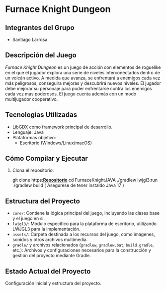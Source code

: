 # Furnace Knight Dungeon

## Integrantes del Grupo

- Santiago Larrosa  

## Descripción del Juego

*Furnace Knight Dungeon* es un juego de acción con elementos de roguelike en el que el jugador explora una serie de niveles interconectados dentro de un volcán activo. A medida que avanza, se enfrentará a enemigos cada vez más peligrosos, conseguira mejoras y descubrirá nuevos niveles. El jugador debe mejorar su personaje para poder enfrentarse contra los enemigos cada vez mas poderosos. El juego cuenta además con un modo multijugador cooperativo.

## Tecnologías Utilizadas

- [LibGDX](https://libgdx.com/) como framework principal de desarrollo.
- Lenguaje: Java
- Plataformas objetivo:
  - Escritorio (Windows/Linux/macOS)

## Cómo Compilar y Ejecutar

1. Clona el repositorio:

   git clone https:[**Repositorio**](https://github.com/Santiago-Larrosa/FKJAVA)
   cd FurnaceKnightJAVA
   ./gradlew lwjgl3:run
   ./gradlew build
( Asegurese de tener instaldo Java 17 )

## Estructura del Proyecto

- `core/`: Contiene la lógica principal del juego, incluyendo las clases base y el juego en si.
- `lwjgl3/`: Módulo específico para la plataforma de escritorio, utilizando LWJGL3 para la implementación.
- `assets/`: Carpeta destinada a los recursos del juego, como imágenes, sonidos y otros archivos multimedia.
- `gradle/` y archivos relacionados (`gradlew`, `gradlew.bat`, `build.gradle`, etc.): Archivos y configuraciones necesarios para la construcción y gestión del proyecto mediante Gradle.

## Estado Actual del Proyecto

Configuración inicial y estructura del proyecto.



